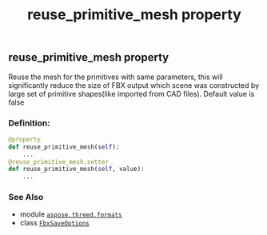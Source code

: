 ﻿---
title: reuse_primitive_mesh property
second_title: Aspose.3D for Python via .NET API References
description: 
type: docs
weight: 130
url: /python-net/aspose.threed.formats/fbxsaveoptions/reuse_primitive_mesh/
is_root: false
---

## reuse_primitive_mesh property


Reuse the mesh for the primitives with same parameters, this will significantly reduce the size of FBX output which scene was constructed by large set of primitive shapes(like imported from CAD files).
Default value is false
### Definition:
```python
@property
def reuse_primitive_mesh(self):
    ...
@reuse_primitive_mesh.setter
def reuse_primitive_mesh(self, value):
    ...
```

### See Also
* module [`aspose.threed.formats`](../../)
* class [`FbxSaveOptions`](/3d/python-net/aspose.threed.formats/fbxsaveoptions)
